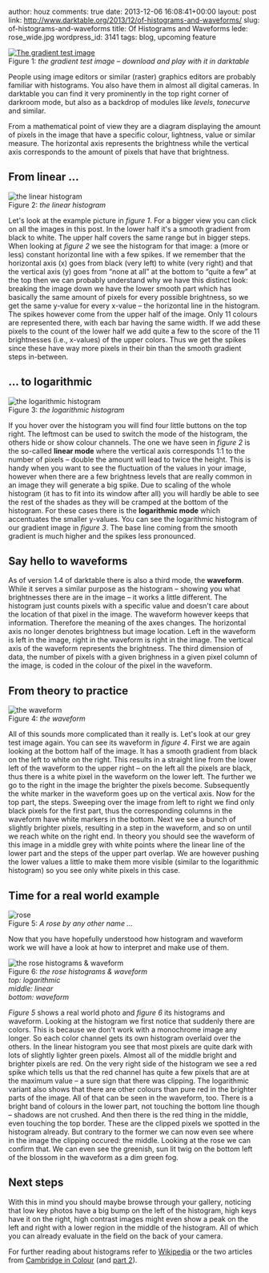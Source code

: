 author: houz
comments: true
date: 2013-12-06 16:08:41+00:00
layout: post
link: http://www.darktable.org/2013/12/of-histograms-and-waveforms/
slug: of-histograms-and-waveforms
title: Of Histograms and Waveforms
lede: rose_wide.jpg
wordpress_id: 3141
tags: blog, upcoming feature

[![The gradient test image]({attach}grey.png)](grey.png)
<br/>Figure 1: *the gradient test image – download and play with it in darktable*

People using image editors or similar (raster) graphics editors are probably familiar with histograms. You also have them in almost all digital cameras. In darktable you can find it very prominently in the top right corner of darkroom mode, but also as a backdrop of modules like _levels_, _tonecurve_ and similar.

From a mathematical point of view they are a diagram displaying the amount of pixels in the image that have a specific colour, lightness, value or similar measure. The horizontal axis represents the brightness while the vertical axis corresponds to the amount of pixels that have that brightness.


## From linear …

![the linear histogram]({attach}linear.jpg)
<br/>Figure 2: *the linear histogram*

Let's look at the example picture in _figure 1_. For a bigger view you can click on all the images in this post. In the lower half it's a smooth gradient from black to white. The upper half covers the same range but in bigger steps. When looking at _figure 2_ we see the histogram for that image: a (more or less) constant horizontal line with a few spikes. If we remember that the horizontal axis (x) goes from black (very left) to white (very right) and that the vertical axis (y) goes from “none at all” at the bottom to “quite a few” at the top then we can probably understand why we have this distinct look: breaking the image down we have the lower smooth part which has basically the same amount of pixels for every possible brightness, so we get the same y-value for every x-value – the horizontal line in the histogram. The spikes however come from the upper half of the image. Only 11 colours are represented there, with each bar having the same width. If we add these pixels to the count of the lower half we add quite a few to the score of the 11 brightnesses (i.e., x-values) of the upper colors. Thus we get the spikes since these have way more pixels in their bin than the smooth gradient steps in-between.


## … to logarithmic


![the logarithmic histogram]({attach}logarithmic.jpg)
<br/>Figure 3: *the logarithmic histogram*

If you hover over the histogram you will find four little buttons on the top right. The leftmost can be used to switch the mode of the histogram, the others hide or show colour channels. The one we have seen in _figure 2_ is the so-called **linear mode** where the vertical axis corresponds 1:1 to the number of pixels – double the amount will lead to twice the height. This is handy when you want to see the fluctuation of the values in your image, however when there are a few brightness levels that are really common in an image they will generate a big spike. Due to scaling of the whole histogram (it has to fit into its window after all) you will hardly be able to see the rest of the shades as they will be cramped at the bottom of the histogram. For these cases there is the **logarithmic mode** which accentuates the smaller y-values. You can see the logarithmic histogram of our gradient image in _figure 3_. The base line coming from the smooth gradient is much higher and the spikes less pronounced.


## Say hello to waveforms


As of version 1.4 of darktable there is also a third mode, the **waveform**. While it serves a similar purpose as the histogram – showing you what brightnesses there are in the image – it works a little different. The histogram just counts pixels with a specific value and doesn't care about the location of that pixel in the image. The waveform however keeps that information. Therefore the meaning of the axes changes. The horizontal axis no longer denotes brightness but image location. Left in the waveform is left in the image, right in the waveform is right in the image. The vertical axis of the waveform represents the brightness. The third dimension of data, the number of pixels with a given brighness in a given pixel column of the image, is coded in the colour of the pixel in the waveform.


## From theory to practice


![the waveform]({attach}waveform.jpg)
<br/>Figure 4: *the waveform*

All of this sounds more complicated than it really is. Let's look at our grey test image again. You can see its waveform in _figure 4_. First we are again looking at the bottom half of the image. It has a smooth gradient from black on the left to white on the right. This results in a straight line from the lower left of the waveform to the upper right – on the left all the pixels are black, thus there is a white pixel in the waveform on the lower left. The further we go to the right in the image the brighter the pixels become. Subsequently the white marker in the waveform goes up on the vertical axis. Now for the top part, the steps. Sweeping over the image from left to right we find only black pixels for the first part, thus the corresponding columns in the waveform have white markers in the bottom. Next we see a bunch of slightly brighter pixels, resulting in a step in the waveform, and so on until we reach white on the right end. In theory you should see the waveform of this image in a middle grey with white points where the linear line of the lower part and the steps of the upper part overlap. We are however pushing the lower values a little to make them more visible (similar to the logarithmic histogram) so you see only white pixels in this case.


## Time for a real world example


![rose]({attach}rose.jpg)
<br/>Figure 5: *A rose by any other name …*

Now that you have hopefully understood how histogram and waveform work we will have a look at how to interpret and make use of them.

![the rose histograms & waveform]({attach}rose_histograms.jpg)
<br/>Figure 6: *the rose histograms & waveform<br/>
top: logarithmic<br/>
middle: linear<br/>
bottom: waveform*

_Figure 5_ shows a real world photo and _figure 6_ its histograms and waveform. Looking at the histogram we first notice that suddenly there are colors. This is because we don't work with a monochrome image any longer. So each color channel gets its own histogram overlaid over the others. In the linear histogram you see that most pixels are quite dark with lots of slightly lighter green pixels. Almost all of the middle bright and brighter pixels are red. On the very right side of the histogram we see a red spike which tells us that the red channel has quite a few pixels that are at the maximum value – a sure sign that there was clipping. The logarithmic variant also shows that there are other colours than pure red in the brighter parts of the image. All of that can be seen in the waveform, too. There is a bright band of colours in the lower part, not touching the bottom line though – shadows are not crushed. And then there is the red thing in the middle, even touching the top border. These are the clipped pixels we spotted in the histogram already. But contrary to the former we can now even see where in the image the clipping occured: the middle. Looking at the rose we can confirm that. We can even see the greenish, sun lit twig on the bottom left of the blossom in the waveform as a dim green fog.


## Next steps


With this in mind you should maybe browse through your gallery, noticing that low key photos have a big bump on the left of the histogram, high keys have it on the right, high contrast images might even show a peak on the left and right with a lower region in the middle of the histogram. All of which you can already evaluate in the field on the back of your camera.

For further reading about histograms refer to [Wikipedia](http://en.wikipedia.org/wiki/Image_histogram) or the two articles from [Cambridge in Colour](http://www.cambridgeincolour.com/tutorials/histograms1.htm) (and [part 2](http://www.cambridgeincolour.com/tutorials/histograms2.htm)).
